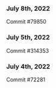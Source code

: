 ### July 8th, 2022

Commit #79850

### July 5th, 2022

Commit #314353


### July 4th, 2022

Commit #72281
